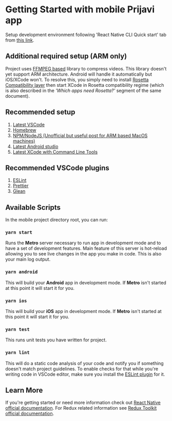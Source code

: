 # Getting Started with mobile Prijavi app

Setup development environment following 'React Native CLI Quick start' tab from [this link](https://reactnative.dev/docs/environment-setup).

## Additional required setup (ARM only)
Project uses [FFMPEG based](https://github.com/tanersener/react-native-ffmpeg) library to compress videos. This library doesn't yet support ARM architecture. Android will handle it automatically but iOS/XCode won't. To resolve this, you simply need to install [Rosetta Compatibility layer](https://support.apple.com/en-us/HT211861) then start XCode in Rosetta compatibility regime (which is also described in the *'Which apps need Rosetta?'*  segment of the same document).

## Recommended setup

1. [Latest VSCode](https://code.visualstudio.com/download)
2. [Homebrew](https://brew.sh/) 
3. [NPM/NodeJS (Unofficial but useful post for ARM based MacOS machines)](https://justinwride.medium.com/install-node-and-npm-natively-on-apple-silicon-mac-m1-7432c826389b)
4. [Latest Android studio](https://developer.android.com/studio)
5. [Latest XCode with Command Line Tools](https://apps.apple.com/us/app/xcode/id497799835?mt=12)

## Recommended VSCode plugins

1. [ESLint](https://marketplace.visualstudio.com/items?itemName=dbaeumer.vscode-eslint)
2. [Prettier](https://marketplace.visualstudio.com/items?itemName=esbenp.prettier-vscode)
3. [Glean](https://marketplace.visualstudio.com/items?itemName=wix.glean)

## Available Scripts

In the mobile project directory root, you can run:

### `yarn start`

Runs the **Metro** server necessary to run app in development mode and to have a set of development features.
Main feature of this server is hot-reload allowing you to see live changes in the app you make in code.
This is also your main log output.

### `yarn android`

This will build your **Android** app in development mode. If  **Metro** isn't started at this point it will start it for you.

### `yarn ios`

This will build your **iOS** app in development mode. If  **Metro** isn't started at this point it will start it for you.

### `yarn test`

This runs unit tests you have written for project.

### `yarn lint`

This will do a static code analysis of your code and notify you if something doesn't match project guidelines. To enable checks for that while you're writing code in VSCode editor, make sure you install the [ESLint plugin](https://marketplace.visualstudio.com/items?itemName=dbaeumer.vscode-eslint) for it.

## Learn More

If you're getting started or need more information check out [React Native official documentation](https://reactnative.dev/docs/getting-started). For Redux related information see [Redux Toolkit official documentation](https://redux-toolkit.js.org/introduction/getting-started).